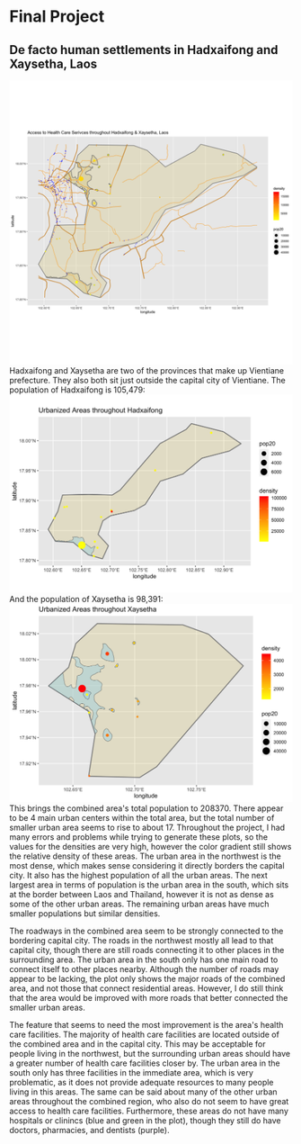 # Final Project

## De facto human settlements in Hadxaifong and Xaysetha, Laos
![](healthcare2.png)
Hadxaifong and Xaysetha are two of the provinces that make up Vientiane prefecture. They also both sit just outside the capital city of Vientiane.
The population of Hadxaifong is 105,479:
![](hadxaifong_plot_final.png)
And the population of Xaysetha is 98,391:
![](xaysetha_final_plot.png)
This brings the combined area's total population to 208370. There appear to be 4 main urban centers within the total area, but the total number of smaller urban area seems to rise to about 17. Throughout the project, I had many errors and problems while trying to generate these plots, so the values for the densities are very high, however the color gradient still shows the relative density of these areas. The urban area in the northwest is the most dense, which makes sense considering it directly borders the capital city. It also has the highest population of all the urban areas. The next largest area in terms of population is the urban area in the south, which sits at the border between Laos and Thailand, however it is not as dense as some of the other urban areas. The remaining urban areas have much smaller populations but similar densities.

The roadways in the combined area seem to be strongly connected to the bordering capital city. The roads in the northwest mostly all lead to that capital city, though there are still roads connecting it to other places in the surrounding area. The urban area in the south only has one main road to connect itself to other places nearby. Although the number of roads may appear to be lacking, the plot only shows the major roads of the combined area, and not those that connect residential areas. However, I do still think that the area would be improved with more roads that better connected the smaller urban areas.

The feature that seems to need the most improvement is the area's health care facilities. The majority of health care facilities are located outside of the combined area and in the capital city. This may be acceptable for people living in the northwest, but the surrounding urban areas should have a greater number of health care facilities closer by. The urban area in the south only has three facilities in the immediate area, which is very problematic, as it does not provide adequate resources to many people living in this areas. The same can be said about many of the other urban areas throughout the combined region, who also do not seem to have great access to health care facilities. Furthermore, these areas do not have many hospitals or clinincs (blue and green in the plot), though they still do have doctors, pharmacies, and dentists (purple).

